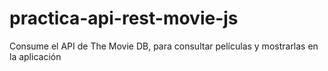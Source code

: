 # practica-api-rest-movie-js
Consume el API de The Movie DB, para consultar películas y mostrarlas en la aplicación
